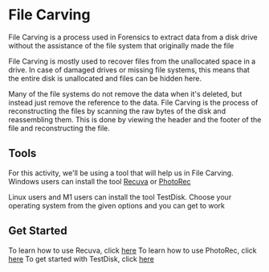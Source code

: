 # File Carving

File Carving is a process used in Forensics to extract data from a disk drive without the assistance of the file system that originally made the file

File Carving is mostly used to recover files from the unallocated space in a drive. In case of damaged drives or missing file systems, this means that the entire disk is unallocated and files can be hidden here.

Many of the file systems do not remove the data when it's deleted, but instead just remove the reference to the data. File Carving is the process of reconstructing the files by scanning the raw bytes of the disk and reassembling them. This is done by viewing the header and the footer of the file and reconstructing the file.

## Tools

For this activity, we'll be using a tool that will help us in File Carving. Windows users can install the tool [Recuva](https://www.ccleaner.com/recuva/download) or [PhotoRec](https://photorec.en.softonic.com/)

Linux users and M1 users can install the tool TestDisk. Choose your operating system from the given options and you can get to work

## Get Started

To learn how to use Recuva, click [here](./Recuva_Tool_Guide.pdf)
To learn how to use PhotoRec, click [here](./PhotoRec_Tool_Guide.pdf)
To get started with TestDisk, click [here]()
